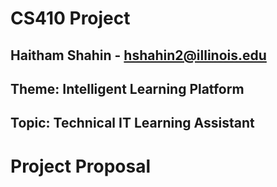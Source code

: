 # CS410 Project
## Haitham Shahin - hshahin2@illinois.edu
## Theme: Intelligent Learning Platform
## Topic: Technical IT Learning Assistant

# Project Proposal
